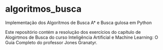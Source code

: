 # algoritmos_busca
Implementação dos Algorítmos de Busca A* e Busca gulosa em Python

Este repositório contém a resolução dos exercícios do capítulo de Alogirtmos de Busca do curso Inteligência Artificial e Machine Learning: O Guia Completo do professor Jones Granatyr.
